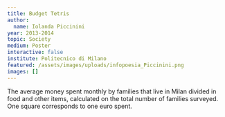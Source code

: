 ```yaml
---
title: Budget Tetris
author:
  name: Iolanda Piccinini
year: 2013-2014
topic: Society
medium: Poster
interactive: false
institute: Politecnico di Milano
featured: /assets/images/uploads/infopoesia_Piccinini.png
images: []
---
```

The average money spent monthly by families that live in Milan divided in food and other items, calculated on the total number of families surveyed. One square corresponds to one euro spent.
